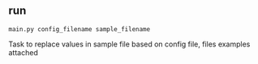 ## run
```shell
main.py config_filename sample_filename
```

Task to replace values in sample file based on config file, files examples attached

